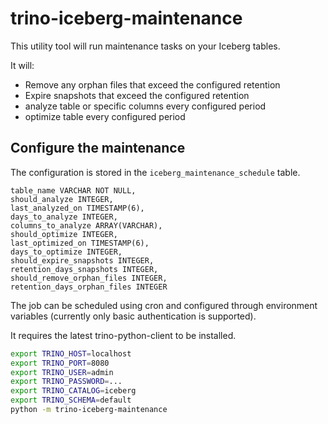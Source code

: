 # trino-iceberg-maintenance

This utility tool will run maintenance tasks on your Iceberg tables.

It will:

* Remove any orphan files that exceed the configured retention
* Expire snapshots that exceed the configured retention
* analyze table or specific columns every configured period
* optimize table every configured period

## Configure the maintenance

The configuration is stored in the `iceberg_maintenance_schedule` table.

```
table_name VARCHAR NOT NULL,
should_analyze INTEGER,
last_analyzed_on TIMESTAMP(6),
days_to_analyze INTEGER,
columns_to_analyze ARRAY(VARCHAR),
should_optimize INTEGER,
last_optimized_on TIMESTAMP(6),
days_to_optimize INTEGER,
should_expire_snapshots INTEGER,
retention_days_snapshots INTEGER,
should_remove_orphan_files INTEGER,
retention_days_orphan_files INTEGER
```

The job can be scheduled using cron and configured through environment variables (currently only basic authentication is supported).

It requires the latest trino-python-client to be installed.

```bash
export TRINO_HOST=localhost
export TRINO_PORT=8080
export TRINO_USER=admin
export TRINO_PASSWORD=...
export TRINO_CATALOG=iceberg
export TRINO_SCHEMA=default
python -m trino-iceberg-maintenance
```
